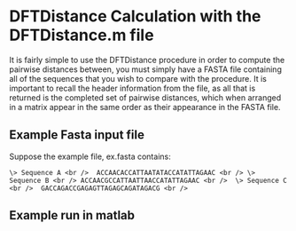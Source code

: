 # DFTDistance Calculation with the DFTDistance.m file

It is fairly simple to use the DFTDistance procedure in order to compute the pairwise distances between, you must simply have a FASTA file containing all of the
sequences that you wish to compare with the procedure.  It is important to recall the header information from the file, as all that is returned is the completed set
of pairwise distances, which when arranged in a matrix appear in the same order as their appearance in the FASTA file. 

## Example Fasta input file

Suppose the example file, ex.fasta contains:

`
\> Sequence A <br /> 
ACCAACACCATTAATATACCATATTAGAAC <br />
\> Sequence B <br />
ACCAACGCCATTAATTAACCATATTAGAAC <br /> 
\> Sequence C <br /> 
GACCAGACCGAGAGTTAGAGCAGATAGACG <br />
`

## Example run in matlab 


